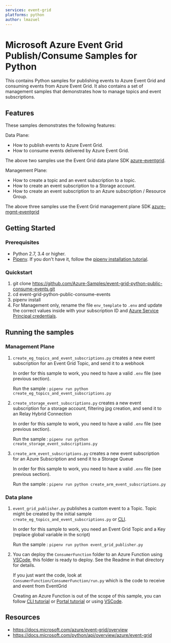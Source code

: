 ```yaml
---
services: event-grid
platforms: python
author: lmazuel
---
```


# Microsoft Azure Event Grid Publish/Consume Samples for Python

This contains Python samples for publishing events to Azure Event Grid and consuming events from Azure Event Grid. It also contains a set of management samples that demonstrates how to manage topics and event subscriptions.

## Features

These samples demonstrates the following features:

Data Plane:

* How to publish events to Azure Event Grid.
* How to consume events delivered by Azure Event Grid.

The above two samples use the Event Grid data plane SDK [azure-eventgrid](https://pypi.org/project/azure-eventgrid/).

Management Plane:

* How to create a topic and an event subscription to a topic.
* How to create an event subscription to a Storage account.
* How to create an event subscription to an Azure subscription / Resource Group.

The above three samples use the Event Grid management plane SDK [azure-mgmt-eventgrid](https://pypi.org/project/azure-mgmt-eventgrid/)

## Getting Started

### Prerequisites

- Python 2.7, 3.4 or higher.
- [Pipenv](https://docs.pipenv.org/). If you don't have it, follow the [pipenv installation tutorial](https://docs.pipenv.org/#install-pipenv-today).


### Quickstart

1. git clone https://github.com/Azure-Samples/event-grid-python-public-consume-events.git
2. cd event-grid-python-public-consume-events
3. pipenv install
4. For Management only, rename the file `env_template` to `.env` and update the correct values inside with your
   subscription ID and [Azure Service Principal credentials](https://docs.microsoft.com/azure/azure-resource-manager/resource-group-create-service-principal-portal).

## Running the samples

### Management Plane

1. `create_eg_topics_and_event_subscriptions.py` creates a new event subscription for an Event Grid Topic, and send it to a webhook

   In order for this sample to work, you need to have a valid `.env` file (see previous section).

   Run the sample : `pipenv run python create_eg_topics_and_event_subscriptions.py`

2. `create_storage_event_subscriptions.py` creates a new event subscription for a storage account, filtering jpg creation, and send it to an Relay Hybrid Connection

   In order for this sample to work, you need to have a valid `.env` file (see previous section).

   Run the sample : `pipenv run python create_storage_event_subscriptions.py`

3. `create_arm_event_subscriptions.py` creates a new event subscription for an Azure Subscription and send it to a Storage Queue

   In order for this sample to work, you need to have a valid `.env` file (see previous section).

   Run the sample : `pipenv run python create_arm_event_subscriptions.py`

### Data plane

1. `event_grid_publisher.py` publishes a custom event to a Topic. Topic might be created by the initial sample `create_eg_topics_and_event_subscriptions.py`
   or [CLI](https://docs.microsoft.com/azure/event-grid/custom-event-quickstart#create-a-custom-topic).

   In order for this sample to work, you need an Event Grid Topic and a Key (replace global variable in the script)

   Run the sample : `pipenv run python event_grid_publisher.py`

2. You can deploy the `ConsumerFunction` folder to an Azure Function using [VSCode](https://aka.ms/vscode-azure-functions), this folder is ready to deploy. See the Readme in that directory for details.

   If you just want the code, look at `ConsumerFunction/ConsumerFunction/run.py` which is the code to receive and event from EventGrid

   Creating an Azure Function is out of the scope of this sample, you can follow [CLI tutorial](https://docs.microsoft.com/en-us/azure/azure-functions/functions-create-first-azure-function-azure-cli)
   or [Portal tutorial](https://docs.microsoft.com/en-us/azure/azure-functions/functions-create-first-azure-function) or using [VSCode](https://aka.ms/vscode-azure-functions).

## Resources

- https://docs.microsoft.com/azure/event-grid/overview
- https://docs.microsoft.com/python/api/overview/azure/event-grid
